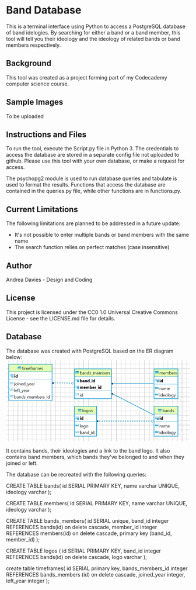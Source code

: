 # Band Database

This is a terminal interface using Python to access a PostgreSQL database of band idelogies.
By searching for either a band or a band member, this tool will tell you their ideology and the ideology of related bands or band members respectively.

## Background

This tool was created as a project forming part of my Codecademy computer science course.

## Sample Images

To be uploaded

## Instructions and Files

To run the tool, execute the Script.py file in Python 3.
The credentials to access the database are stored in a separate config file not uploaded to github. Please use this tool with your own database, or make a request for access.

The psychopg2 module is used to run database queries and tabulate is used to format the results.
Functions that access the database are contained in the queries.py file, while other functions are in functions.py.

## Current Limitations

The following limitations are planned to be addressed in a future update:

* It's not possible to enter multiple bands or band members with the same name
* The search function relies on perfect matches (case insensitive)

## Author

Andrea Davies - Design and Coding

## License 

This project is licensed under the CC0 1.0 Universal Creative Commons License - see the LICENSE.md file for details.

## Database

The database was created with PostgreSQL based on the ER diagram below:
![ER Diagram](https://github.com/AndreaDavies228/band_database/blob/main/ER%20Diagram.png)

It contains bands, their ideologies and a link to the band logo.
It also contains band members, which bands they've belonged to and when they joined or left.

The database can be recreated with the following queries:

CREATE TABLE bands(
id SERIAL PRIMARY KEY,
name varchar UNIQUE,
ideology varchar
);

CREATE TABLE members(
id SERIAL PRIMARY KEY,
name varchar UNIQUE,
ideology varchar
);

CREATE TABLE bands_members(
id SERIAL unique,
band_id integer REFERENCES bands(id) on delete cascade,
member_id integer REFERENCES members(id) on delete cascade,
primary key (band_id, member_id)
);

CREATE TABLE logos (
id SERIAL PRIMARY KEY,
band_id integer REFERENCES bands(id) on delete cascade,
logo varchar 
);

create table timeframes(
id SERIAL primary key,
bands_members_id integer REFERENCES bands_members (id) on delete cascade,
joined_year integer,
left_year integer
);
